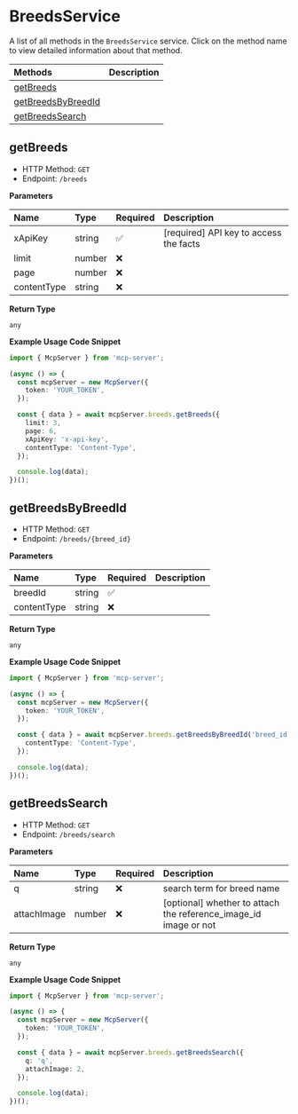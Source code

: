 # BreedsService

A list of all methods in the `BreedsService` service. Click on the method name to view detailed information about that method.

| Methods                                   | Description |
| :---------------------------------------- | :---------- |
| [getBreeds](#getbreeds)                   |             |
| [getBreedsByBreedId](#getbreedsbybreedid) |             |
| [getBreedsSearch](#getbreedssearch)       |             |

## getBreeds

- HTTP Method: `GET`
- Endpoint: `/breeds`

**Parameters**

| Name        | Type   | Required | Description                            |
| :---------- | :----- | :------- | :------------------------------------- |
| xApiKey     | string | ✅       | [required] API key to access the facts |
| limit       | number | ❌       |                                        |
| page        | number | ❌       |                                        |
| contentType | string | ❌       |                                        |

**Return Type**

`any`

**Example Usage Code Snippet**

```typescript
import { McpServer } from 'mcp-server';

(async () => {
  const mcpServer = new McpServer({
    token: 'YOUR_TOKEN',
  });

  const { data } = await mcpServer.breeds.getBreeds({
    limit: 3,
    page: 6,
    xApiKey: 'x-api-key',
    contentType: 'Content-Type',
  });

  console.log(data);
})();
```

## getBreedsByBreedId

- HTTP Method: `GET`
- Endpoint: `/breeds/{breed_id}`

**Parameters**

| Name        | Type   | Required | Description |
| :---------- | :----- | :------- | :---------- |
| breedId     | string | ✅       |             |
| contentType | string | ❌       |             |

**Return Type**

`any`

**Example Usage Code Snippet**

```typescript
import { McpServer } from 'mcp-server';

(async () => {
  const mcpServer = new McpServer({
    token: 'YOUR_TOKEN',
  });

  const { data } = await mcpServer.breeds.getBreedsByBreedId('breed_id', {
    contentType: 'Content-Type',
  });

  console.log(data);
})();
```

## getBreedsSearch

- HTTP Method: `GET`
- Endpoint: `/breeds/search`

**Parameters**

| Name        | Type   | Required | Description                                                      |
| :---------- | :----- | :------- | :--------------------------------------------------------------- |
| q           | string | ❌       | search term for breed name                                       |
| attachImage | number | ❌       | [optional] whether to attach the reference_image_id image or not |

**Return Type**

`any`

**Example Usage Code Snippet**

```typescript
import { McpServer } from 'mcp-server';

(async () => {
  const mcpServer = new McpServer({
    token: 'YOUR_TOKEN',
  });

  const { data } = await mcpServer.breeds.getBreedsSearch({
    q: 'q',
    attachImage: 2,
  });

  console.log(data);
})();
```

<!-- This file was generated by liblab | https://liblab.com/ -->
